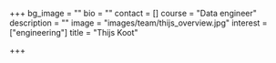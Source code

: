 +++
bg_image = ""
bio = ""
contact = []
course = "Data engineer"
description = ""
image = "images/team/thijs_overview.jpg"
interest = ["engineering"]
title = "Thijs Koot"

+++
